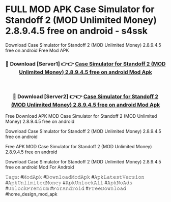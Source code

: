 # FULL MOD APK Case Simulator for Standoff 2 (MOD Unlimited Money) 2.8.9.4.5 free on android - s4ssk
Download Case Simulator for Standoff 2 (MOD Unlimited Money) 2.8.9.4.5 free on android Free Mod APK

<div align="center">
<h3>🔴 Download [Server1] 👉👉 <a href="https://apk-comot.site?title=Case_Simulator_for_Standoff_2_(MOD_Unlimited_Money)_2.8.9.4.5_free_on_android">Case Simulator for Standoff 2 (MOD Unlimited Money) 2.8.9.4.5 free on android Mod Apk</a></h3><br>

<h3>🔴 Download [Server2] 👉👉 <a href="https://apk-comot.site?title=Case_Simulator_for_Standoff_2_(MOD_Unlimited_Money)_2.8.9.4.5_free_on_android">Case Simulator for Standoff 2 (MOD Unlimited Money) 2.8.9.4.5 free on android Mod Apk</a></h3>
</div>


Free Download APK MOD Case Simulator for Standoff 2 (MOD Unlimited Money) 2.8.9.4.5 free on android

Download Case Simulator for Standoff 2 (MOD Unlimited Money) 2.8.9.4.5 free on android 

Free APK MOD Case Simulator for Standoff 2 (MOD Unlimited Money) 2.8.9.4.5 free on android 

Download Case Simulator for Standoff 2 (MOD Unlimited Money) 2.8.9.4.5 free on android Mod For Android

𝚃𝚊𝚐𝚜: #𝙼𝚘𝚍𝙰𝚙𝚔 #𝙳𝚘𝚠𝚗𝚕𝚘𝚊𝚍𝙼𝚘𝚍𝙰𝚙𝚔 #𝙰𝚙𝚔𝙻𝚊𝚝𝚎𝚜𝚝𝚅𝚎𝚛𝚜𝚒𝚘𝚗 #𝙰𝚙𝚔𝚄𝚗𝚕𝚒𝚖𝚒𝚝𝚎𝚍𝙼𝚘𝚗𝚎𝚢 #𝙰𝚙𝚔𝚄𝚗𝚕𝚘𝚌𝚔𝙰𝚕𝚕 #𝙰𝚙𝚔𝙽𝚘𝙰𝚍𝚜 #𝚄𝚗𝚕𝚘𝚌𝚔𝙿𝚛𝚎𝚖𝚒𝚞𝚖 #𝙵𝚘𝚛𝙰𝚗𝚍𝚛𝚘𝚒𝚍 #𝙵𝚛𝚎𝚎𝙳𝚘𝚠𝚗𝚕𝚘𝚊𝚍 #home_design_mod_apk